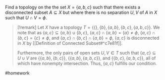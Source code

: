 Find a topology on the the set $X = \{a, b, c\}$ such that there exists a disconnected subset $A \subseteq X$ but where there is no separation $U, V$ of $A$ in $X$ such that $U \cap V = \phi$.

>[!remark]
>Let $X$ have a topology $T = \{\{\},\{b\},\{a,b\},\{b,c\},\{a,b,c\}\}$. We note that as $\{a,c\} \subseteq \{a,b\} \cup \{b,c\}$, $\{a,c\} \cap \{a,b\} = \{a\} \neq \phi$, $\{a,c\} \cap \{b,c\} = \{c\} \neq \phi$, and $\{a,c\} \cap \{b,c\} \cap \{a,b\} = \phi$, $\{a,c\}$ is disconnected in $X$ by [[Definition of Connected Subset#^c7e81f]].
>
>Furthermore, the only pairs of open sets $U,V \in T$ such that $\{a,c\} \subseteq U \cup V$ are $\{\{a,b\},\{b,c\}\}$, $\{\{a,b\},\{a,b,c\}\}$, and $\{\{b,c\},\{a,b,c\}\}$, all of which have nonempty intersection. Thus, $\{a,c\}$ fulfills our condition.


#homework